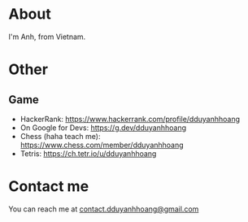 # About

<!--
**dduyanhhoang/dduyanhhoang** is a ✨ _special_ ✨ repository because its `README.md` (this file) appears on your GitHub profile.

Here are some ideas to get you started:

- 🔭 I’m currently working on ...
- 🌱 I’m currently learning ...
- 👯 I’m looking to collaborate on ...
- 🤔 I’m looking for help with ...
- 💬 Ask me about ...
- 📫 How to reach me: ...
- 😄 Pronouns: ...
- ⚡ Fun fact: ...
-->

I'm Anh, from Vietnam.

# Other

## Game

- HackerRank: https://www.hackerrank.com/profile/dduyanhhoang
- On Google for Devs: https://g.dev/dduyanhhoang
- Chess (haha teach me): https://www.chess.com/member/dduyanhhoang
- Tetris: https://ch.tetr.io/u/dduyanhhoang

# Contact me

You can reach me at contact.dduyanhhoang@gmail.com
